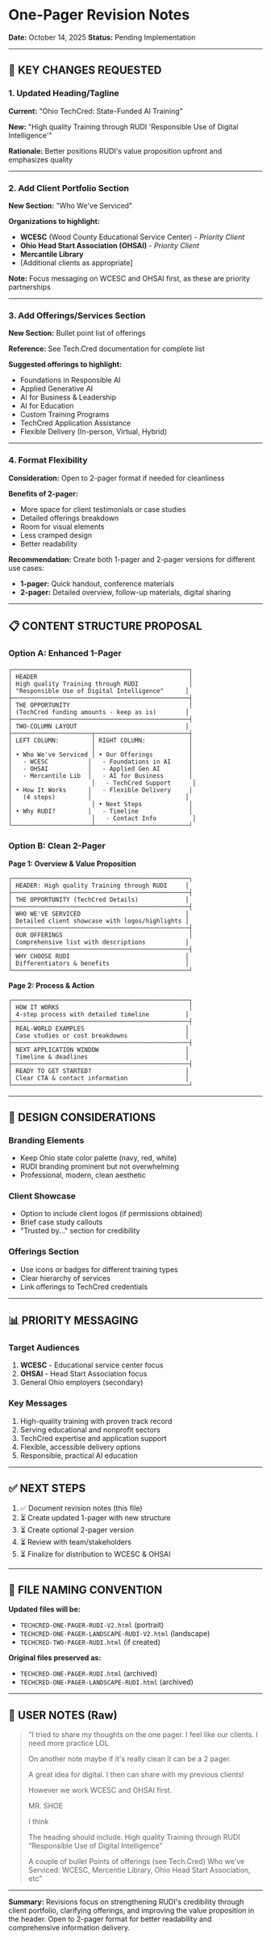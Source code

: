 # One-Pager Revision Notes
**Date:** October 14, 2025
**Status:** Pending Implementation

---

## 🎯 KEY CHANGES REQUESTED

### 1. **Updated Heading/Tagline**
**Current:** "Ohio TechCred: State-Funded AI Training"

**New:** "High quality Training through RUDI 'Responsible Use of Digital Intelligence'"

**Rationale:** Better positions RUDI's value proposition upfront and emphasizes quality

---

### 2. **Add Client Portfolio Section**
**New Section:** "Who We've Serviced"

**Organizations to highlight:**
- **WCESC** (Wood County Educational Service Center) - *Priority Client*
- **Ohio Head Start Association (OHSAI)** - *Priority Client*
- **Mercantile Library**
- [Additional clients as appropriate]

**Note:** Focus messaging on WCESC and OHSAI first, as these are priority partnerships

---

### 3. **Add Offerings/Services Section**
**New Section:** Bullet point list of offerings

**Reference:** See Tech.Cred documentation for complete list

**Suggested offerings to highlight:**
- Foundations in Responsible AI
- Applied Generative AI
- AI for Business & Leadership
- AI for Education
- Custom Training Programs
- TechCred Application Assistance
- Flexible Delivery (In-person, Virtual, Hybrid)

---

### 4. **Format Flexibility**
**Consideration:** Open to 2-pager format if needed for cleanliness

**Benefits of 2-pager:**
- More space for client testimonials or case studies
- Detailed offerings breakdown
- Room for visual elements
- Less cramped design
- Better readability

**Recommendation:** Create both 1-pager and 2-pager versions for different use cases:
- **1-pager:** Quick handout, conference materials
- **2-pager:** Detailed overview, follow-up materials, digital sharing

---

## 📋 CONTENT STRUCTURE PROPOSAL

### **Option A: Enhanced 1-Pager**
```
┌─────────────────────────────────────────────────┐
│ HEADER                                          │
│ High quality Training through RUDI              │
│ "Responsible Use of Digital Intelligence"      │
├─────────────────────────────────────────────────┤
│ THE OPPORTUNITY                                 │
│ (TechCred funding amounts - keep as is)        │
├─────────────────────────────────────────────────┤
│ TWO-COLUMN LAYOUT                              │
├──────────────────────┬──────────────────────────┤
│ LEFT COLUMN:         │ RIGHT COLUMN:            │
│                      │                          │
│ • Who We've Serviced │ • Our Offerings          │
│   - WCESC           │   - Foundations in AI     │
│   - OHSAI           │   - Applied Gen AI        │
│   - Mercantile Lib  │   - AI for Business       │
│                      │   - TechCred Support      │
│ • How It Works      │   - Flexible Delivery     │
│   (4 steps)         │                          │
│                      │ • Next Steps             │
│ • Why RUDI?         │   - Timeline              │
│                      │   - Contact Info          │
└──────────────────────┴──────────────────────────┘
```

### **Option B: Clean 2-Pager**

**Page 1: Overview & Value Proposition**
```
┌─────────────────────────────────────────────────┐
│ HEADER: High quality Training through RUDI     │
├─────────────────────────────────────────────────┤
│ THE OPPORTUNITY (TechCred Details)             │
├─────────────────────────────────────────────────┤
│ WHO WE'VE SERVICED                             │
│ Detailed client showcase with logos/highlights │
├─────────────────────────────────────────────────┤
│ OUR OFFERINGS                                   │
│ Comprehensive list with descriptions           │
├─────────────────────────────────────────────────┤
│ WHY CHOOSE RUDI                                │
│ Differentiators & benefits                     │
└─────────────────────────────────────────────────┘
```

**Page 2: Process & Action**
```
┌─────────────────────────────────────────────────┐
│ HOW IT WORKS                                    │
│ 4-step process with detailed timeline          │
├─────────────────────────────────────────────────┤
│ REAL-WORLD EXAMPLES                            │
│ Case studies or cost breakdowns                │
├─────────────────────────────────────────────────┤
│ NEXT APPLICATION WINDOW                        │
│ Timeline & deadlines                           │
├─────────────────────────────────────────────────┤
│ READY TO GET STARTED?                          │
│ Clear CTA & contact information                │
└─────────────────────────────────────────────────┘
```

---

## 🎨 DESIGN CONSIDERATIONS

### **Branding Elements**
- Keep Ohio state color palette (navy, red, white)
- RUDI branding prominent but not overwhelming
- Professional, modern, clean aesthetic

### **Client Showcase**
- Option to include client logos (if permissions obtained)
- Brief case study callouts
- "Trusted by..." section for credibility

### **Offerings Section**
- Use icons or badges for different training types
- Clear hierarchy of services
- Link offerings to TechCred credentials

---

## 📊 PRIORITY MESSAGING

### **Target Audiences**
1. **WCESC** - Educational service center focus
2. **OHSAI** - Head Start Association focus
3. General Ohio employers (secondary)

### **Key Messages**
1. High-quality training with proven track record
2. Serving educational and nonprofit sectors
3. TechCred expertise and application support
4. Flexible, accessible delivery options
5. Responsible, practical AI education

---

## ✅ NEXT STEPS

1. ✅ Document revision notes (this file)
2. ⏳ Create updated 1-pager with new structure
3. ⏳ Create optional 2-pager version
4. ⏳ Review with team/stakeholders
5. ⏳ Finalize for distribution to WCESC & OHSAI

---

## 📁 FILE NAMING CONVENTION

**Updated files will be:**
- `TECHCRED-ONE-PAGER-RUDI-V2.html` (portrait)
- `TECHCRED-ONE-PAGER-LANDSCAPE-RUDI-V2.html` (landscape)
- `TECHCRED-TWO-PAGER-RUDI.html` (if created)

**Original files preserved as:**
- `TECHCRED-ONE-PAGER-RUDI.html` (archived)
- `TECHCRED-ONE-PAGER-LANDSCAPE-RUDI.html` (archived)

---

## 💬 USER NOTES (Raw)

> "I tried to share my thoughts on the one pager. I feel like our clients. I need more practice LOL
>
> On another note maybe if it's really clean it can be a 2 pager.
>
> A great idea for digital. I then can share with my previous clients!
>
> However we work WCESC and OHSAI first.
>
> MR. SHOE
>
> I think
>
> The heading should include.
> High quality Training through RUDI "Responsible Use of Digital Intelligence"
>
> A couple of bullet Points of offerings (see Tech.Cred)
> Who we've Serviced:  WCESC, Mercentie Library, Ohio Head Start Association, etc"

---

**Summary:** Revisions focus on strengthening RUDI's credibility through client portfolio, clarifying offerings, and improving the value proposition in the header. Open to 2-pager format for better readability and comprehensive information delivery.
